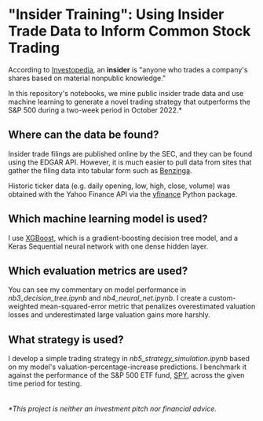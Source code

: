 # "Insider Training": Using Insider Trade Data to Inform Common Stock Trading
According to [Investopedia](https://www.investopedia.com/terms/i/insider.asp), an **insider** is "anyone who trades a company's shares based on material nonpublic knowledge."

In this repository's notebooks, we mine public insider trade data and use machine learning to generate a novel trading strategy that outperforms the S&P 500 during a two-week period in October 2022.\*

## Where can the data be found?
Insider trade filings are published online by the SEC, and they can be found using the EDGAR API. However, it is much easier to pull data from sites that gather the filing data into tabular form such as [Benzinga](https://www.benzinga.com/).

Historic ticker data (e.g. daily opening, low, high, close, volume) was obtained with the Yahoo Finance API via the [yfinance](https://pypi.org/project/yfinance/) Python package.

## Which machine learning model is used?
I use [XGBoost](https://xgboost.readthedocs.io/en/stable/index.html), which is a gradient-boosting decision tree model, and a Keras Sequential neural network with one dense hidden layer.

## Which evaluation metrics are used?
You can see my commentary on model performance in *nb3_decision_tree.ipynb* and *nb4_neural_net.ipynb*. I create a custom-weighted mean-squared-error metric that penalizes overestimated valuation losses and underestimated large valuation gains more harshly.

## What strategy is used?
I develop a simple trading strategy in *nb5_strategy_simulation.ipynb* based on my model's valuation-percentage-increase predictions. I benchmark it against the performance of the S&P 500 ETF fund, [SPY](https://www.google.com/finance/quote/SPY:NYSEARCA), across the given time period for testing.  
<br />
<br />
*\*This project is neither an investment pitch nor financial advice.*
